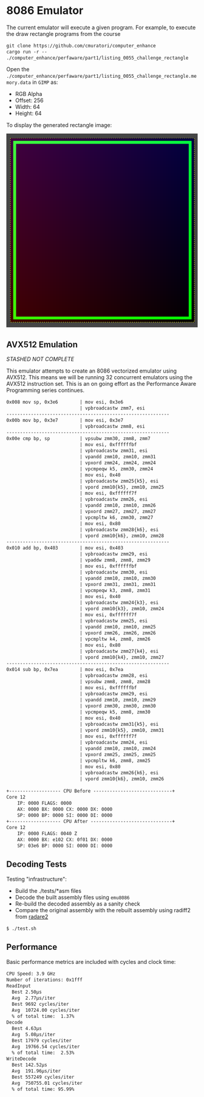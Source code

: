 # 8086 Emulator

The current emulator will execute a given program. For example, to execute the draw rectangle programs
from the course

```
git clone https://github.com/cmuratori/computer_enhance
cargo run -r -- ./computer_enhance/perfaware/part1/listing_0055_challenge_rectangle
```

Open the `./computer_enhance/perfaware/part1/listing_0055_challenge_rectangle.memory.data` in `GIMP` 
as:

* RGB Alpha
* Offset: 256
* Width: 64
* Height: 64

To display the generated rectangle image:

![rect.png](./rect.png)

## AVX512 Emulation

_STASHED NOT COMPLETE_

This emulator attempts to create an 8086 vectorized emulator using AVX512. This means we will be running
32 concurrent emulators using the AVX512 instruction set. This is an on going effort as the Performance
Aware Programming series continues.

```
0x008 mov sp, 0x3e6        | mov esi, 0x3e6
                           | vpbroadcastw zmm7, esi
------------------------------------------------------------
0x00b mov bp, 0x3e7        | mov esi, 0x3e7
                           | vpbroadcastw zmm8, esi
------------------------------------------------------------
0x00e cmp bp, sp           | vpsubw zmm30, zmm8, zmm7
                           | mov esi, 0xffffffbf
                           | vpbroadcastw zmm31, esi
                           | vpandd zmm10, zmm10, zmm31
                           | vpxord zmm24, zmm24, zmm24
                           | vpcmpeqw k5, zmm30, zmm24
                           | mov esi, 0x40
                           | vpbroadcastw zmm25{k5}, esi
                           | vpord zmm10{k5}, zmm10, zmm25
                           | mov esi, 0xffffff7f
                           | vpbroadcastw zmm26, esi
                           | vpandd zmm10, zmm10, zmm26
                           | vpxord zmm27, zmm27, zmm27
                           | vpcmpltw k6, zmm30, zmm27
                           | mov esi, 0x80
                           | vpbroadcastw zmm28{k6}, esi
                           | vpord zmm10{k6}, zmm10, zmm28
------------------------------------------------------------
0x010 add bp, 0x403        | mov esi, 0x403
                           | vpbroadcastw zmm29, esi
                           | vpaddw zmm8, zmm8, zmm29
                           | mov esi, 0xffffffbf
                           | vpbroadcastw zmm30, esi
                           | vpandd zmm10, zmm10, zmm30
                           | vpxord zmm31, zmm31, zmm31
                           | vpcmpeqw k3, zmm8, zmm31
                           | mov esi, 0x40
                           | vpbroadcastw zmm24{k3}, esi
                           | vpord zmm10{k3}, zmm10, zmm24
                           | mov esi, 0xffffff7f
                           | vpbroadcastw zmm25, esi
                           | vpandd zmm10, zmm10, zmm25
                           | vpxord zmm26, zmm26, zmm26
                           | vpcmpltw k4, zmm8, zmm26
                           | mov esi, 0x80
                           | vpbroadcastw zmm27{k4}, esi
                           | vpord zmm10{k4}, zmm10, zmm27
------------------------------------------------------------
0x014 sub bp, 0x7ea        | mov esi, 0x7ea
                           | vpbroadcastw zmm28, esi
                           | vpsubw zmm8, zmm8, zmm28
                           | mov esi, 0xffffffbf
                           | vpbroadcastw zmm29, esi
                           | vpandd zmm10, zmm10, zmm29
                           | vpxord zmm30, zmm30, zmm30
                           | vpcmpeqw k5, zmm8, zmm30
                           | mov esi, 0x40
                           | vpbroadcastw zmm31{k5}, esi
                           | vpord zmm10{k5}, zmm10, zmm31
                           | mov esi, 0xffffff7f
                           | vpbroadcastw zmm24, esi
                           | vpandd zmm10, zmm10, zmm24
                           | vpxord zmm25, zmm25, zmm25
                           | vpcmpltw k6, zmm8, zmm25
                           | mov esi, 0x80
                           | vpbroadcastw zmm26{k6}, esi
                           | vpord zmm10{k6}, zmm10, zmm26

+------------------- CPU Before -----------------------------+
Core 12
    IP: 0000 FLAGS: 0000
    AX: 0000 BX: 0000 CX: 0000 DX: 0000
    SP: 0000 BP: 0000 SI: 0000 DI: 0000
+------------------- CPU After ------------------------------+
Core 12
    IP: 0000 FLAGS: 0040 Z
    AX: 0000 BX: e102 CX: 0f01 DX: 0000
    SP: 03e6 BP: 0000 SI: 0000 DI: 0000

```

## Decoding Tests

Testing "infrastructure":

  * Build the ./tests/*asm files
  * Decode the built assembly files using `emu8086`
  * Re-build the decoded assembly as a sanity check
  * Compare the original assembly with the rebuilt assembly using radiff2 from [radare2](https://github.com/radareorg/radare2)

```
$ ./test.sh
```

## Performance

Basic performance metrics are included with cycles and clock time:

```
CPU Speed: 3.9 GHz
Number of iterations: 0x1fff
ReadInput
  Best 2.50µs
  Avg  2.77µs/iter
  Best 9692 cycles/iter
  Avg  10724.00 cycles/iter
  % of total time:  1.37%
Decode
  Best 4.63µs
  Avg  5.08µs/iter
  Best 17979 cycles/iter
  Avg  19766.54 cycles/iter
  % of total time:  2.53%
WriteDecode
  Best 142.52µs
  Avg  191.96µs/iter
  Best 557249 cycles/iter
  Avg  750755.01 cycles/iter
  % of total time: 95.99%
```

